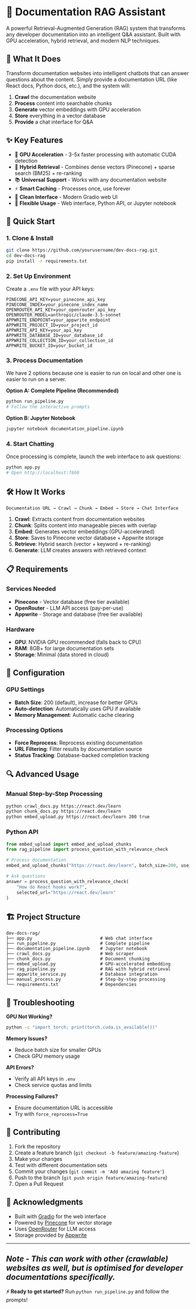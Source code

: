 # 🤖 Documentation RAG Assistant

A powerful Retrieval-Augmented Generation (RAG) system that transforms any developer documentation into an intelligent Q&A assistant. Built with GPU acceleration, hybrid retrieval, and modern NLP techniques.

## 🎯 What It Does

Transform documentation websites into intelligent chatbots that can answer questions about the content. Simply provide a documentation URL (like React docs, Python docs, etc.), and the system will:

1. **Crawl** the documentation website
2. **Process** content into searchable chunks
3. **Generate** vector embeddings with GPU acceleration
4. **Store** everything in a vector database
5. **Provide** a chat interface for Q&A

## ✨ Key Features

- 🚀 **GPU Acceleration** - 3-5x faster processing with automatic CUDA detection
- 🧠 **Hybrid Retrieval** - Combines dense vectors (Pinecone) + sparse search (BM25) + re-ranking
- 📚 **Universal Support** - Works with any documentation website
- ⚡ **Smart Caching** - Processes once, use forever
- 🎨 **Clean Interface** - Modern Gradio web UI
- 🔧 **Flexible Usage** - Web interface, Python API, or Jupyter notebook

## 🚀 Quick Start

### 1. Clone & Install

```bash
git clone https://github.com/yourusername/dev-docs-rag.git
cd dev-docs-rag
pip install -r requirements.txt
```

### 2. Set Up Environment

Create a `.env` file with your API keys:

```env
PINECONE_API_KEY=your_pinecone_api_key
PINECONE_INDEX=your_pinecone_index_name
OPENROUTER_API_KEY=your_openrouter_api_key
OPENROUTER_MODEL=anthropic/claude-3.5-sonnet
APPWRITE_ENDPOINT=your_appwrite_endpoint
APPWRITE_PROJECT_ID=your_project_id
APPWRITE_API_KEY=your_api_key
APPWRITE_DATABASE_ID=your_database_id
APPWRITE_COLLECTION_ID=your_collection_id
APPWRITE_BUCKET_ID=your_bucket_id
```

### 3. Process Documentation

We have 2 options because one is easier to run on local and other one is easier to run on a server.

**Option A: Complete Pipeline (Recommended)**

```bash
python run_pipeline.py
# Follow the interactive prompts
```

**Option B: Jupyter Notebook**

```bash
jupyter notebook documentation_pipeline.ipynb
```

### 4. Start Chatting

Once processing is complete, launch the web interface to ask questions:

```bash
python app.py
# Open http://localhost:7860
```

## 🛠️ How It Works

```
Documentation URL → Crawl → Chunk → Embed → Store → Chat Interface
```

1. **Crawl**: Extracts content from documentation websites
2. **Chunk**: Splits content into manageable pieces with overlap
3. **Embed**: Generates vector embeddings (GPU-accelerated)
4. **Store**: Saves to Pinecone vector database + Appwrite storage
5. **Retrieve**: Hybrid search (vector + keyword + re-ranking)
6. **Generate**: LLM creates answers with retrieved context

## 📋 Requirements

### Services Needed

- **Pinecone** - Vector database (free tier available)
- **OpenRouter** - LLM API access (pay-per-use)
- **Appwrite** - Storage and database (free tier available)

### Hardware

- **GPU**: NVIDIA GPU recommended (falls back to CPU)
- **RAM**: 8GB+ for large documentation sets
- **Storage**: Minimal (data stored in cloud)

## 🔧 Configuration

### GPU Settings

- **Batch Size**: 200 (default), increase for better GPUs
- **Auto-detection**: Automatically uses GPU if available
- **Memory Management**: Automatic cache clearing

### Processing Options

- **Force Reprocess**: Reprocess existing documentation
- **URL Filtering**: Filter results by documentation source
- **Status Tracking**: Database-backed completion tracking

## 🔍 Advanced Usage

### Manual Step-by-Step Processing

```bash
python crawl_docs.py https://react.dev/learn
python chunk_docs.py https://react.dev/learn
python embed_upload.py https://react.dev/learn 200 true
```

### Python API

```python
from embed_upload import embed_and_upload_chunks
from rag_pipeline import process_question_with_relevance_check

# Process documentation
embed_and_upload_chunks("https://react.dev/learn", batch_size=200, use_gpu=True)

# Ask questions
answer = process_question_with_relevance_check(
    "How do React hooks work?",
    selected_url="https://react.dev/learn"
)
```

## 🏗️ Project Structure

```
dev-docs-rag/
├── app.py                          # Web chat interface
├── run_pipeline.py                 # Complete pipeline
├── documentation_pipeline.ipynb    # Jupyter notebook
├── crawl_docs.py                   # Web scraper
├── chunk_docs.py                   # Document chunking
├── embed_upload.py                 # GPU-accelerated embedding
├── rag_pipeline.py                 # RAG with hybrid retrieval
├── appwrite_service.py             # Database integration
├── manual_process.py               # Step-by-step processing
└── requirements.txt                # Dependencies
```

## 🐛 Troubleshooting

**GPU Not Working?**

```bash
python -c "import torch; print(torch.cuda.is_available())"
```

**Memory Issues?**

- Reduce batch size for smaller GPUs
- Check GPU memory usage

**API Errors?**

- Verify all API keys in `.env`
- Check service quotas and limits

**Processing Failures?**

- Ensure documentation URL is accessible
- Try with `force_reprocess=True`

## 🤝 Contributing

1. Fork the repository
2. Create a feature branch (`git checkout -b feature/amazing-feature`)
3. Make your changes
4. Test with different documentation sets
5. Commit your changes (`git commit -m 'Add amazing feature'`)
6. Push to the branch (`git push origin feature/amazing-feature`)
7. Open a Pull Request

## 🙏 Acknowledgments

- Built with [Gradio](https://gradio.app/) for the web interface
- Powered by [Pinecone](https://pinecone.io/) for vector storage
- Uses [OpenRouter](https://openrouter.ai/) for LLM access
- Storage provided by [Appwrite](https://appwrite.io/)

---

_Note - This can work with other (crawlable) websites as well, but is optimised for developer documentations specifically._
---

**⚡ Ready to get started?** Run `python run_pipeline.py` and follow the prompts!
